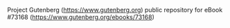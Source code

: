 Project Gutenberg (https://www.gutenberg.org) public repository
for eBook #73168 (https://www.gutenberg.org/ebooks/73168)
